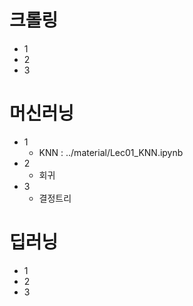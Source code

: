 # 크롤링
- 1
- 2
- 3

# 머신러닝
- 1
    - KNN : ../material/Lec01_KNN.ipynb
- 2
    - 회귀
- 3
    - 결정트리

# 딥러닝
- 1
- 2
- 3
